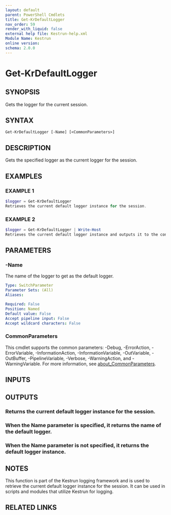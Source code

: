 ```yaml
---
layout: default
parent: PowerShell Cmdlets
title: Get-KrDefaultLogger
nav_order: 59
render_with_liquid: false
external help file: Kestrun-help.xml
Module Name: Kestrun
online version:
schema: 2.0.0
---
```


# Get-KrDefaultLogger

## SYNOPSIS
Gets the logger for the current session.

## SYNTAX

```
Get-KrDefaultLogger [-Name] [<CommonParameters>]
```

## DESCRIPTION
Gets the specified logger as the current logger for the session.

## EXAMPLES

### EXAMPLE 1
```powershell
$logger = Get-KrDefaultLogger
Retrieves the current default logger instance for the session.
```

### EXAMPLE 2
```powershell
$logger = Get-KrDefaultLogger | Write-Host
Retrieves the current default logger instance and outputs it to the console.
```

## PARAMETERS

### -Name
The name of the logger to get as the default logger.

```yaml
Type: SwitchParameter
Parameter Sets: (All)
Aliases:

Required: False
Position: Named
Default value: False
Accept pipeline input: False
Accept wildcard characters: False
```

### CommonParameters
This cmdlet supports the common parameters: -Debug, -ErrorAction, -ErrorVariable, -InformationAction, -InformationVariable, -OutVariable, -OutBuffer, -PipelineVariable, -Verbose, -WarningAction, and -WarningVariable. For more information, see [about_CommonParameters](http://go.microsoft.com/fwlink/?LinkID=113216).

## INPUTS

## OUTPUTS

### Returns the current default logger instance for the session.
### When the Name parameter is specified, it returns the name of the default logger.
### When the Name parameter is not specified, it returns the default logger instance.
## NOTES
This function is part of the Kestrun logging framework and is used to retrieve the current default logger instance for the session.
It can be used in scripts and modules that utilize Kestrun for logging.

## RELATED LINKS

